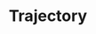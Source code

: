 ---
title: "Trajectory"

categories: ['']

tags: ['Trajectory']

arabic: ['المسار']

publishers: ['معجم مصطلحات التعلم الآلي والتعلم العميق وعلم البيانات']

types: "word"

slug: ""
---